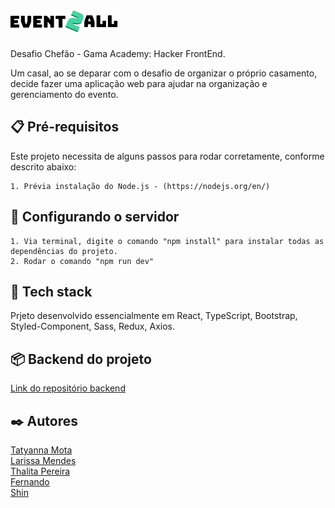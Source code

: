 # ![Logo](public/images/logotipo.png)

Desafio Chefão - Gama Academy: Hacker FrontEnd.

Um casal, ao se deparar com o desafio de organizar o próprio casamento, decide fazer uma aplicação web para
ajudar na organização e gerenciamento do evento.

## 📋 Pré-requisitos

Este projeto necessita de alguns passos para rodar corretamente, conforme descrito abaixo:

    1. Prévia instalação do Node.js - (https://nodejs.org/en/)

## 🔧 Configurando o servidor

    1. Via terminal, digite o comando "npm install" para instalar todas as dependências do projeto.
    2. Rodar o comando "npm run dev"

## :floppy_disk: Tech stack

Prjeto desenvolvido essencialmente em React, TypeScript, Bootstrap, Styled-Component, Sass, Redux, Axios.

## 📦 Backend do projeto

[Link do repositório backend](https://github.com/giordanocassini/event_planner)

## ✒️ Autores

[Tatyanna Mota](https://github.com/tatymota)<br/>
[Larissa Mendes](https://github.com/annalare/)<br/>
[Thalita Pereira](https://github.com/pereirathalita)<br/>
[Fernando](https://github.com/froyalt)<br/>
[Shin](https://github.com/shinkr99)<br/>

